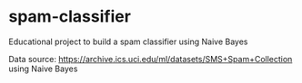 # spam-classifier
Educational project to build a spam classifier using Naive Bayes

Data source: https://archive.ics.uci.edu/ml/datasets/SMS+Spam+Collection using Naive Bayes
